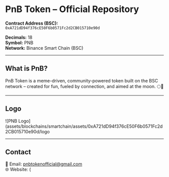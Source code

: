 # PnB Token – Official Repository

**Contract Address (BSC):**  
`0xA721dD94f376cE50F6b0571Fc2d2CB015710e90d`

**Decimals:** 18  
**Symbol:** PNB  
**Network:** Binance Smart Chain (BSC)

---

## What is PnB?

PnB Token is a meme-driven, community-powered token built on the BSC network – created for fun, fueled by connection, and aimed at the moon. 🌕🚀

---

## Logo
![PNB Logo](assets/blockchains/smartchain/assets/0xA721dD94f376cE50F6b0571Fc2d2CB015710e90d/logo









---

## Contact

📧 Email: pnbtokenofficial@gmail.com  
🌐 Website: (
